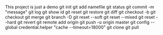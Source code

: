 This project is just a demo
git init
git add namefile
git status
git commit -m "message"
git log
git show id
git reset
git restore
git diff
git checkout -b <branch>
git checkout <branch>
git merge <branch>
git branch -D <branch>
git reset --soft <id> <!-- Đưa về staging area -->
git reset --mixed <id> <!-- Đưa về working directory --> 
git reset --hard <id> <!-- Xóa commit và đưa về commit có id truyền vào --> 
git revert <id> <!-- Đảo ngược những thay đổi của commit -->
git remote add origin <link>
git push -u origin master <!-- Lần đầu push -->
git config --global credential.helper "cache --timeout=18000" <!-- Save password github -->
git clone <link>
git pull <!-- Kéo code về -->